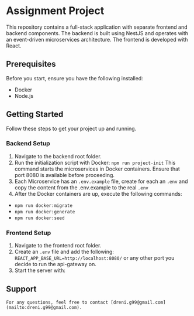 # Assignment Project

This repository contains a full-stack application with separate frontend and backend components. The backend is built using NestJS and operates with an event-driven microservices architecture. The frontend is developed with React.


## Prerequisites

Before you start, ensure you have the following installed: 
- Docker 
- Node.js

## Getting Started

Follow these steps to get your project up and running.

### Backend Setup

1. Navigate to the backend root folder. 
2. Run the initialization script with Docker: `npm run project-init`
  This command starts the microservices in Docker containers. Ensure that port 8080  is available before proceeding.
3. Each Microservice has an `.env.example` file, create for each an `.env` and copy the content from the .env.example to the real `.env`
  4. After the Docker containers are up, execute the following commands:
  
  - `npm run docker:migrate `
  - `npm run docker:generate` 
  - `npm run docker:seed`
    

### Frontend Setup

1. Navigate to the frontend root folder.
2. Create an `.env` file and add the following: `REACT_APP_BASE_URL=http://localhost:8080/`  or any other port you decide to run the api-gateway on.
3. Start the server with:

## Support

`For any questions, feel free to contact [dreni.g99@gmail.com](mailto:dreni.g99@gmail.com).`


